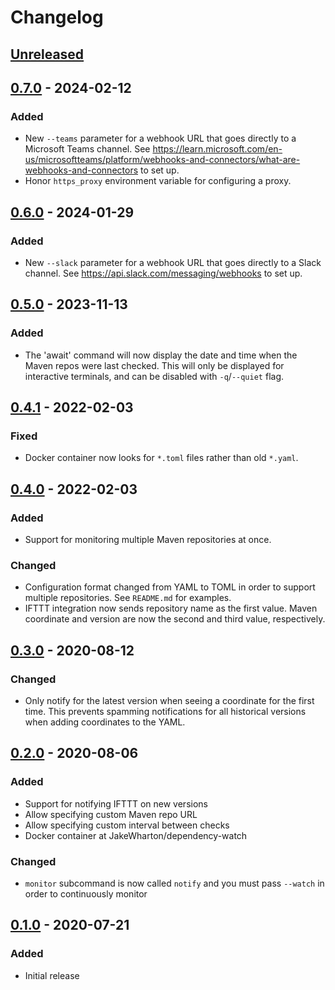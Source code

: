 # Changelog

## [Unreleased]


## [0.7.0] - 2024-02-12

### Added

 - New `--teams` parameter for a webhook URL that goes directly to a Microsoft Teams channel. See https://learn.microsoft.com/en-us/microsoftteams/platform/webhooks-and-connectors/what-are-webhooks-and-connectors to set up.
 - Honor `https_proxy` environment variable for configuring a proxy.


## [0.6.0] - 2024-01-29

### Added

 - New `--slack` parameter for a webhook URL that goes directly to a Slack channel. See https://api.slack.com/messaging/webhooks to set up.


## [0.5.0] - 2023-11-13

### Added

 - The 'await' command will now display the date and time when the Maven repos were last checked. This
   will only be displayed for interactive terminals, and can be disabled with `-q`/`--quiet` flag.


## [0.4.1] - 2022-02-03

### Fixed

 - Docker container now looks for `*.toml` files rather than old `*.yaml`.


## [0.4.0] - 2022-02-03

### Added

 - Support for monitoring multiple Maven repositories at once.

### Changed

 - Configuration format changed from YAML to TOML in order to support multiple repositories. See
   `README.md` for examples.
 - IFTTT integration now sends repository name as the first value. Maven coordinate and version
   are now the second and third value, respectively.


## [0.3.0] - 2020-08-12

### Changed

 - Only notify for the latest version when seeing a coordinate for the first time. This prevents
   spamming notifications for all historical versions when adding coordinates to the YAML.


## [0.2.0] - 2020-08-06

### Added

 - Support for notifying IFTTT on new versions
 - Allow specifying custom Maven repo URL
 - Allow specifying custom interval between checks
 - Docker container at JakeWharton/dependency-watch

### Changed

 - `monitor` subcommand is now called `notify` and you must pass `--watch` in order to continuously monitor


## [0.1.0] - 2020-07-21

### Added

 - Initial release


[Unreleased]: https://github.com/JakeWharton/dependency-watch/compare/0.7.0...HEAD
[0.7.0]: https://github.com/JakeWharton/dependency-watch/releases/tag/0.7.0
[0.6.0]: https://github.com/JakeWharton/dependency-watch/releases/tag/0.6.0
[0.5.0]: https://github.com/JakeWharton/dependency-watch/releases/tag/0.5.0
[0.4.1]: https://github.com/JakeWharton/dependency-watch/releases/tag/0.4.1
[0.4.0]: https://github.com/JakeWharton/dependency-watch/releases/tag/0.4.0
[0.3.0]: https://github.com/JakeWharton/dependency-watch/releases/tag/0.3.0
[0.2.0]: https://github.com/JakeWharton/dependency-watch/releases/tag/0.2.0
[0.1.0]: https://github.com/JakeWharton/dependency-watch/releases/tag/0.1.0
